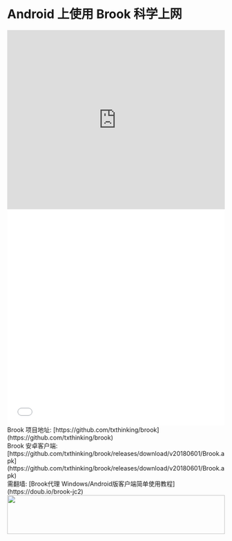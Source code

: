 # Android 上使用 Brook 科学上网
<iframe width="100%" height="415" src="https://www.youtube.com/embed/vHvwt7nolIo" frameborder="0" allow="autoplay; encrypted-media" allowfullscreen></iframe>
<iframe width="100%" height="500" src="//player.bilibili.com/player.html?aid=24611641&cid=41360943&page=1" scrolling="no" border="0" frameborder="no" framespacing="0" allowfullscreen="true"> </iframe>
Brook 项目地址: [https://github.com/txthinking/brook](https://github.com/txthinking/brook)<br>
Brook 安卓客户端: [https://github.com/txthinking/brook/releases/download/v20180601/Brook.apk](https://github.com/txthinking/brook/releases/download/v20180601/Brook.apk)<br>
需翻墙: [Brook代理 Windows/Android版客户端简单使用教程](https://doub.io/brook-jc2)
<a href="https://www.vultr.com/?ref=7295225"><img src="https://www.vultr.com/media/banner_1.png" width="100%" height="90"></a>